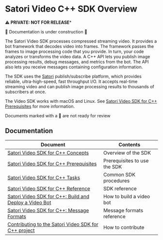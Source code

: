 # Satori Video C++ SDK Overview

:warning: **PRIVATE: NOT FOR RELEASE***

:construction: Documentation is under construction :construction:

The Satori Video SDK processes compressed streaming video. It provides a bot framework that decodes video into frames.
The framework passes the frames to image processing code that you provide. In turn, your code analyzes or
transforms the video data. A C++ API lets you publish image processing results, debug messages, and metrics from the
bot. The API also lets you receive messages containing configuration information.

The SDK uses the [Satori](https://www.satori.com/docs/introduction/new-to-satori) publish/subscribe platform, which
provides reliable, ultra-high-speed, fast throughput I/O. It accepts real-time streaming video and can
publish image processing results to thousands of subscribers at once.

The Video SDK works with macOS and Linux. See [Satori Video SDK for C++ Prerequisites](docs/prerequisites.md)
for more information.

Documents marked with a :construction: are not ready for review
## Documentation
| Document                                                                   | Contents                                |
|----------------------------------------------------------------------------|-----------------------------------------|
[Satori Video SDK for C++ Concepts](docs/concepts.md)                        | Overview of the SDK                     |
[Satori Video SDK for C++ Prerequisites](docs/prerequisites.md)              | Prerequisites to use the SDK            |
[Satori Video SDK for C++ Tasks](docs/tasks.md)                              | Common SDK procedures                   |
[Satori Video SDK for C++ Reference](docs/reference.md)                      | SDK reference                           |
[Satori Video SDK for C++: Build and Deploy a Video Bot](docs/build_bot.md)  | How to build a video bot                |
[Satori Video SDK for C++: Message Formats](docs/message_formats.md)         | Message formats reference               |
[Contributing to the Satori Video SDK for C++ project](docs/contributing.md) | How to contribute                       |
